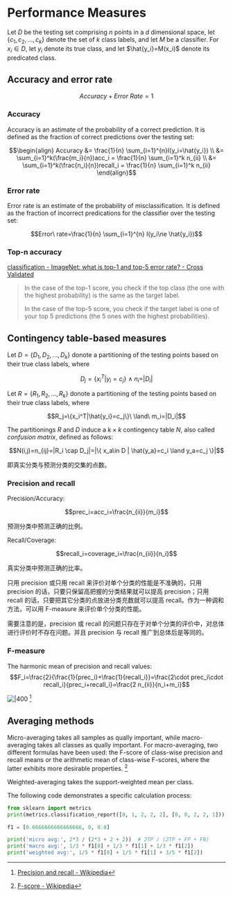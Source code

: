 # Performance Measures
Let $D$ be the testing set comprising $n$ points in a $d$ dimensional space, let $\{c_1,c_2,...,c_k\}$ denote the set of $k$ class labels, and let $M$ be a classifier. For $x_i\in D$, let $y_i$ denote its true class, and let $\hat{y_i}=M(x_i)$ denote its predicated class.

## Accuracy and error rate

$$Accuracy+Error\ Rate=1$$

### Accuracy
Accuracy is an astimate of the probability of a correct prediction. It is defined as the fraction of correct predictions over the testing set:

$$\begin{align}
Accuracy &= \frac{1}{n} \sum_{i=1}^{n}I(y_i=\hat{y_i}) \\
&=  \sum_{i=1}^k(\frac{m_i}{n})acc_i = \frac{1}{n} \sum_{i=1}^k n_{ii} \\
&=  \sum_{i=1}^k(\frac{n_i}{n})recall_i = \frac{1}{n} \sum_{i=1}^k n_{ii}
\end{align}$$

### Error rate
Error rate is an estimate of the probability of misclassification. It is defined as the fraction of incorrect predications for the classifier over the testing set:

$$Error\ rate=\frac{1}{n} \sum_{i=1}^{n} I(y_i\ne \hat{y_i})$$

### Top-n accuracy
[classification - ImageNet: what is top-1 and top-5 error rate? - Cross Validated](https://stats.stackexchange.com/questions/156471/imagenet-what-is-top-1-and-top-5-error-rate)
> In the case of the top-1 score, you check if the top class (the one with the highest probability) is the same as the target label.
> 
> In the case of the top-5 score, you check if the target label is one of your top 5 predictions (the 5 ones with the highest probabilities).

## Contingency table-based measures
Let $D=\{D_1,D_2,...,D_k\}$ donote a partitioning of the testing points based on their true class labels, where

$$D_j=\{x_i^T|y_i=c_j\}\ \land\ n_i=|D_i|$$

Let $R=\{R_1,R_2,...,R_k\}$ donote a partitioning of the testing points based on their true class labels, where

$$R_j=\{x_i^T|\hat{y_i}=c_j\}\ \land\ m_i=|D_i|$$

The partitionings $R$ and $D$ induce a $k\times k$ contingency table $N$, also called *confusion matrix*, defined as follows:

$$N(i,j)=n_{ij}=|R_i \cap D_j|=|\{ x_a\in D | \hat{y_a}=c_i \land y_a=c_j \}|$$

即真实分类与预测分类的交集的点数。

### Precision and recall
Precision/Accuracy:

$$prec_i=acc_i=\frac{n_{ii}}{m_i}$$

预测分类中预测正确的比例。

Recall/Coverage:

$$recall_i=coverage_i=\frac{n_{ii}}{n_i}$$

真实分类中预测正确的比率。

只用 precision 或只用 recall 来评价对单个分类的性能是不准确的，只用 precision 的话，只要只保留高把握的分类结果就可以提高 precision；只用 recall 的话，只要把其它分类的点放进分类充数就可以提高 recall。作为一种调和方法，可以用 F-measure 来评价单个分类的性能。

需要注意的是，precision 或 recall 的问题只存在于对单个分类的评价中，对总体进行评价时不存在问题。并且 precision 与 recall 推广到总体后是等同的。

### F-measure
The harmonic mean of precision and recall values:
$$F_i=\frac{2}{\frac{1}{prec_i}+\frac{1}{recall_i}}=\frac{2\cdot prec_i\cdot recall_i}{prec_i+recall_i}=\frac{2 n_{ii}}{n_i+m_i}$$

![|400](https://upload.wikimedia.org/wikipedia/commons/thumb/2/26/Precisionrecall.svg/800px-Precisionrecall.svg.png) [^wiki]

[^wiki]: [Precision and recall - Wikipedia](https://en.wikipedia.org/wiki/Precision_and_recall)

## Averaging methods
Micro-averaging takes all samples as qually important, while macro-averaging takes all classes as qually important. For macro-averaging, two different formulas have been used: the F-score of class-wise precision and recall means or the arithmetic mean of class-wise F-scores, where the latter exhibits more desirable properties. [^F-score]

Weighted-averaging takes the support-weighted mean per class.

The following code demonstrates a specific calculation process:
```python
from sklearn import metrics
print(metrics.classification_report([0, 1, 2, 2, 2], [0, 0, 2, 2, 1]))

f1 = [0.6666666666666666, 0, 0.8]

print('micro avg:', 2*3 / (2*3 + 2 + 2))  # 2TP / (2TP + FP + FN)
print('macro avg:', 1/3 * f1[0] + 1/3 * f1[1] + 1/3 * f1[2])
print('weighted avg:', 1/5 * f1[0] + 1/5 * f1[1] + 3/5 * f1[2])
```

[^F-score]: [F-score - Wikipedia](https://en.wikipedia.org/wiki/F-score)
